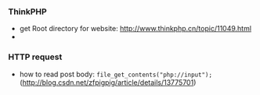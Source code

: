 ### ThinkPHP
* get Root directory for website: http://www.thinkphp.cn/topic/11049.html
* 


### HTTP request
* how to read post body: ```file_get_contents("php://input");``` (http://blog.csdn.net/zfpigpig/article/details/13775701)
